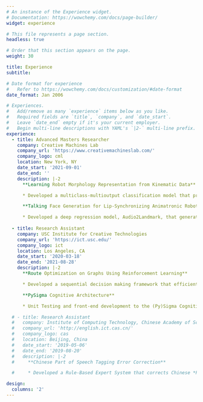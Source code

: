 ```yaml
---
# An instance of the Experience widget.
# Documentation: https://wowchemy.com/docs/page-builder/
widget: experience

# This file represents a page section.
headless: true

# Order that this section appears on the page.
weight: 30

title: Experience
subtitle:

# Date format for experience
#   Refer to https://wowchemy.com/docs/customization/#date-format
date_format: Jan 2006

# Experiences.
#   Add/remove as many `experience` items below as you like.
#   Required fields are `title`, `company`, and `date_start`.
#   Leave `date_end` empty if it's your current employer.
#   Begin multi-line descriptions with YAML's `|2-` multi-line prefix.
experience:
  - title: Advanced Masters Researcher
    company: Creative Machines Lab
    company_url: 'https://www.creativemachineslab.com/'
    company_logo: cml
    location: New York, NY
    date_start: '2021-09-01'
    date_end: ''
    description: |-2  
      **Learning Robot Morphology Representation from Kinematic Data**

      * Developed a multiclass-multioutput classification model that predicts the morphology of a 12-DoF quadruped robot given its dynamics, which is represented as multinomial time series of robot position, orientation, and joint angles. The robot's structure can be configured in countless ways.

      **Talking Face Generation for Lip-Synchronizing Animatronic Robot Face**

      * Developed a deep regression model, Audio2Landmark, that generates lip-synced facial landmark movements given speech audio alone. Applied the model to lip-sync a face robot.
        
  - title: Research Assistant
    company: USC Institute for Creative Technologies
    company_url: 'https://ict.usc.edu/'
    company_logo: ict
    location: Los Angeles, CA
    date_start: '2020-03-18'
    date_end: '2021-08-28'
    description: |-2
      **Route Optimization on Graphs Using Reinforcement Learning**

      * Developed a sequential decision making framework that efficiently and approximately solves multi-agent route optimization problems such as *Capacitated Vehicle Routing Problem (CVRP)* utilizing *Graph Transformer* model and Reinforcement Learning.

      **PySigma Cognitive Architecture**

      * Unit Testing and front-end development to the (Py)Sigma Cognitive Architecture.

  # - title: Research Assistant
  #   company: Institute of Computing Technology, Chinese Academy of Sciences
  #   company_url: 'http://english.ict.cas.cn/'
  #   company_logo: cas
  #   location: Beijing, China
  #   date_start: '2019-05-06'
  #   date_end: '2019-08-20'
  #   description: |-2
  #     **Chinese Part of Speech Tagging Error Correction**

  #     * Developed a Rule-Based Expert System that corrects Chinese *Part of Speech (POS)* Tagging errors made by SOTA language models.

design:
  columns: '2'
---
```


